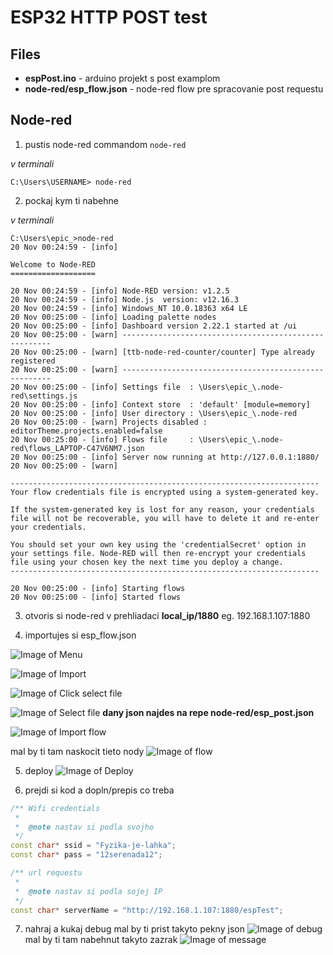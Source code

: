 # ESP32 HTTP POST test
## Files
* **espPost.ino** - arduino projekt s post examplom
* **node-red/esp_flow.json** - node-red flow pre spracovanie post requestu

## Node-red
1. pustis node-red commandom `node-red`

*v terminali*
```
C:\Users\USERNAME> node-red
```

2. pockaj kym ti nabehne

*v terminali*
```
C:\Users\epic_>node-red
20 Nov 00:24:59 - [info]

Welcome to Node-RED
===================

20 Nov 00:24:59 - [info] Node-RED version: v1.2.5
20 Nov 00:24:59 - [info] Node.js  version: v12.16.3
20 Nov 00:24:59 - [info] Windows_NT 10.0.18363 x64 LE
20 Nov 00:25:00 - [info] Loading palette nodes
20 Nov 00:25:00 - [info] Dashboard version 2.22.1 started at /ui
20 Nov 00:25:00 - [warn] ------------------------------------------------------
20 Nov 00:25:00 - [warn] [ttb-node-red-counter/counter] Type already registered
20 Nov 00:25:00 - [warn] ------------------------------------------------------
20 Nov 00:25:00 - [info] Settings file  : \Users\epic_\.node-red\settings.js
20 Nov 00:25:00 - [info] Context store  : 'default' [module=memory]
20 Nov 00:25:00 - [info] User directory : \Users\epic_\.node-red
20 Nov 00:25:00 - [warn] Projects disabled : editorTheme.projects.enabled=false
20 Nov 00:25:00 - [info] Flows file     : \Users\epic_\.node-red\flows_LAPTOP-C47V6NM7.json
20 Nov 00:25:00 - [info] Server now running at http://127.0.0.1:1880/
20 Nov 00:25:00 - [warn]

---------------------------------------------------------------------
Your flow credentials file is encrypted using a system-generated key.

If the system-generated key is lost for any reason, your credentials
file will not be recoverable, you will have to delete it and re-enter
your credentials.

You should set your own key using the 'credentialSecret' option in
your settings file. Node-RED will then re-encrypt your credentials
file using your chosen key the next time you deploy a change.
---------------------------------------------------------------------

20 Nov 00:25:00 - [info] Starting flows
20 Nov 00:25:00 - [info] Started flows
```

3. otvoris si node-red v prehliadaci **local_ip/1880** eg. 192.168.1.107:1880

4. importujes si esp_flow.json

![Image of Menu](https://raw.githubusercontent.com/vtothsvk/espPost/main/images/menu.png)

![Image of Import](https://raw.githubusercontent.com/vtothsvk/espPost/main/images/import.png)

![Image of Click select file](https://raw.githubusercontent.com/vtothsvk/espPost/main/images/click_select.png)

![Image of Select file](https://raw.githubusercontent.com/vtothsvk/espPost/main/images/select_file.png)
**dany json najdes na repe node-red/esp_post.json**

![Image of Import flow](https://raw.githubusercontent.com/vtothsvk/espPost/main/images/import_file.png)

mal by ti tam naskocit tieto nody
![Image of flow](https://raw.githubusercontent.com/vtothsvk/espPost/main/images/flow.png)

5. deploy
![Image of Deploy](https://raw.githubusercontent.com/vtothsvk/espPost/main/images/deploy.png)

6. prejdi si kod a dopln/prepis co treba

```C++
/** Wifi credentials
 * 
 *  @note nastav si podla svojho
 */
const char* ssid = "Fyzika-je-lahka";
const char* pass = "12serenada12";

/** url requestu
 * 
 *  @note nastav si podla sojej IP
 */
const char* serverName = "http://192.168.1.107:1880/espTest";
```

7. nahraj a kukaj debug mal by ti prist takyto pekny json
![Image of debug](https://raw.githubusercontent.com/vtothsvk/espPost/main/images/debug.png)
mal by ti tam nabehnut takyto zazrak
![Image of message](https://raw.githubusercontent.com/vtothsvk/espPost/main/images/payload.png)
